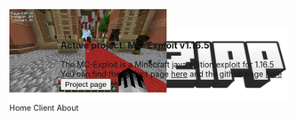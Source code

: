 <html>
    <head>
        <title>ZeroZipp - home</title>
        <link rel="stylesheet" href="style.css">
        <script src="main.js"></script>
    </head>
    <body>
        <div id="content" style="width: 800">
            <div id="client-info">
                <img style="position: absolute; top: 18px; height: 150px" src="files/image.png">
                <div style="position: absolute; left: 320px">
                    <h3>Active project: MC-Exploit v1.16.5</h3>
                    <a>The MC-Exploit is a Minecraft java edition exploit for 1.16.5<br>
                    You can find the project page <a class="a" href="client">here</a> and the github page <a class="a" href="https://github.com/ZeroZipp/Vetex-Client/">here</a></a><br>
                    <button class="button" onclick="size('client')">Project page</button>
                </div>
            </div>
        </div>
        <div id="topbar">
            <img id="logo" onclick="size('./')" src="files/logo.png">
            <div id="size">
                <a class="btn" onclick="size('index')">Home</a>
                <a class="btn" onclick="size('client')">Client</a>
                <a class="btn" onclick="size('about')">About</a>
            </div>
        </div>
    </body>
</html>
